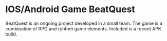 # IOS/Android Game BeatQuest

BeatQuest is an ongoing project developed in a small team. The game is a combination of RPG and ryhthm game elements. 
Included is a recent APK build. 
